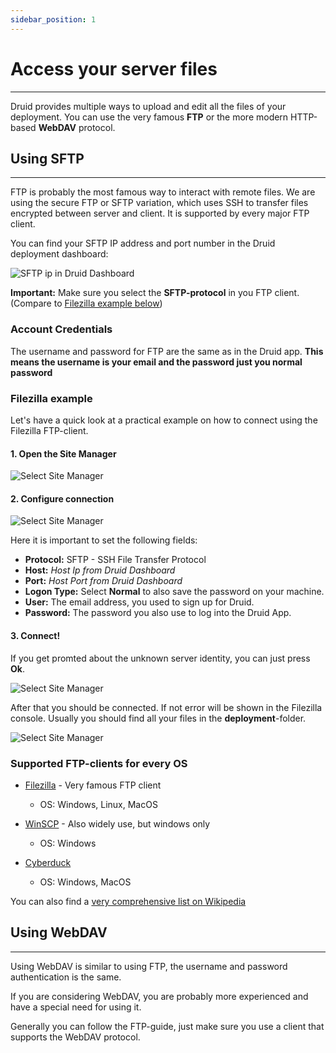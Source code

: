 ```yaml
---
sidebar_position: 1
---
```


# Access your server files

---

Druid provides multiple ways to upload and edit all the files of your deployment. You can use the very famous **FTP** or the more modern HTTP-based **WebDAV** protocol.

## Using SFTP

---

FTP is probably the most famous way to interact with remote files. We are using the secure FTP or SFTP variation, which uses SSH to transfer files encrypted between server and client. It is supported by every major FTP client.

You can find your SFTP IP address and port number in the Druid deployment dashboard:

![SFTP ip in Druid Dashboard](/img/sftp-ip.png)

**Important:** Make sure you select the **SFTP-protocol** in you FTP client. (Compare to [Filezilla example below](#filezilla-example))

### Account Credentials

The username and password for FTP are the same as in the Druid app.
**This means the username is your email and the password just you normal password**

### Filezilla example

Let's have a quick look at a practical example on how to connect using the Filezilla FTP-client.

#### 1. Open the Site Manager

![Select Site Manager](/img/filezilla/1-site-manager.png)

#### 2. Configure connection

![Select Site Manager](/img/filezilla/2-site-manager-config.png)

Here it is important to set the following fields:

- **Protocol:** SFTP - SSH File Transfer Protocol
- **Host:** _Host Ip from Druid Dashboard_
- **Port:** _Host Port from Druid Dashboard_
- **Logon Type:** Select **Normal** to also save the password on your machine.
- **User:** The email address, you used to sign up for Druid.
- **Password:** The password you also use to log into the Druid App.

#### 3. Connect!

If you get promted about the unknown server identity, you can just press **Ok**.

![Select Site Manager](/img/filezilla/4-cert.png)

After that you should be connected. If not error will be shown in the Filezilla console.
Usually you should find all your files in the **deployment**-folder.

![Select Site Manager](/img/filezilla/5-connected.png)

### Supported FTP-clients for every OS

- [Filezilla](https://filezilla-project.org/download.php?type=client) - Very famous FTP client

  - OS: Windows, Linux, MacOS

- [WinSCP](https://winscp.net/eng/downloads.php) - Also widely use, but windows only

  - OS: Windows

- [Cyberduck](https://cyberduck.io/download/)

  - OS: Windows, MacOS

You can also find a [very comprehensive list on Wikipedia](https://en.wikipedia.org/wiki/Comparison_of_FTP_client_software#Operating_system_support)

## Using WebDAV

---

Using WebDAV is similar to using FTP, the username and password authentication is the same.

If you are considering WebDAV, you are probably more experienced and have a special need for using it.

Generally you can follow the FTP-guide, just make sure you use a client that supports the WebDAV protocol.
